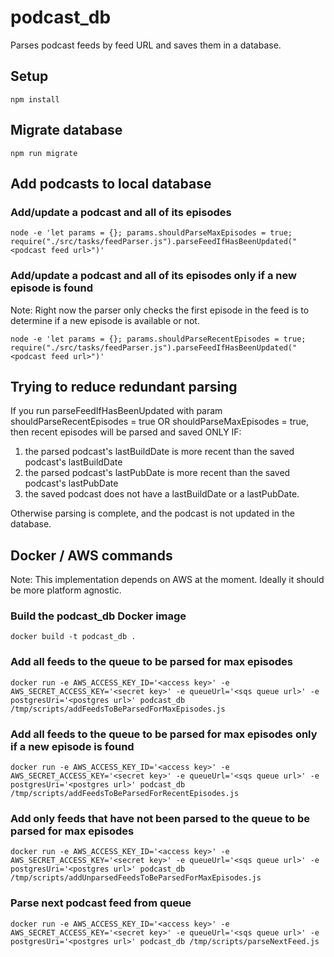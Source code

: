 # podcast_db

Parses podcast feeds by feed URL and saves them in a database.

## Setup

`npm install`

## Migrate database

`npm run migrate`

## Add podcasts to local database

### Add/update a podcast and all of its episodes

```
node -e 'let params = {}; params.shouldParseMaxEpisodes = true; require("./src/tasks/feedParser.js").parseFeedIfHasBeenUpdated("<podcast feed url>")'
```

### Add/update a podcast and all of its episodes only if a new episode is found

Note: Right now the parser only checks the first episode in the feed is to determine if a new episode is available or not.

```
node -e 'let params = {}; params.shouldParseRecentEpisodes = true; require("./src/tasks/feedParser.js").parseFeedIfHasBeenUpdated("<podcast feed url>")'
```

## Trying to reduce redundant parsing

If you run parseFeedIfHasBeenUpdated with param shouldParseRecentEpisodes = true OR shouldParseMaxEpisodes = true, then recent episodes will be parsed and saved ONLY IF:

1) the parsed podcast's lastBuildDate is more recent than the saved podcast's lastBuildDate
2) the parsed podcast's lastPubDate is more recent than the saved podcast's lastPubDate
3) the saved podcast does not have a lastBuildDate or a lastPubDate.

Otherwise parsing is complete, and the podcast is not updated in the database.

## Docker / AWS commands

Note: This implementation depends on AWS at the moment. Ideally it should be more platform agnostic.

### Build the podcast_db Docker image

```
docker build -t podcast_db .
```

### Add all feeds to the queue to be parsed for max episodes

```
docker run -e AWS_ACCESS_KEY_ID='<access key>' -e AWS_SECRET_ACCESS_KEY='<secret key>' -e queueUrl='<sqs queue url>' -e postgresUri='<postgres url>' podcast_db /tmp/scripts/addFeedsToBeParsedForMaxEpisodes.js
```

### Add all feeds to the queue to be parsed for max episodes only if a new episode is found

```
docker run -e AWS_ACCESS_KEY_ID='<access key>' -e AWS_SECRET_ACCESS_KEY='<secret key>' -e queueUrl='<sqs queue url>' -e postgresUri='<postgres url>' podcast_db /tmp/scripts/addFeedsToBeParsedForRecentEpisodes.js
```

### Add only feeds that have not been parsed to the queue to be parsed for max episodes

```
docker run -e AWS_ACCESS_KEY_ID='<access key>' -e AWS_SECRET_ACCESS_KEY='<secret key>' -e queueUrl='<sqs queue url>' -e postgresUri='<postgres url>' podcast_db /tmp/scripts/addUnparsedFeedsToBeParsedForMaxEpisodes.js
```

### Parse next podcast feed from queue

```
docker run -e AWS_ACCESS_KEY_ID='<access key>' -e AWS_SECRET_ACCESS_KEY='<secret key>' -e queueUrl='<sqs queue url>' -e postgresUri='<postgres url>' podcast_db /tmp/scripts/parseNextFeed.js
```
